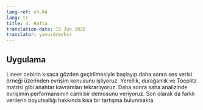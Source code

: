 ```yaml
---
lang-ref: ch.04
lang: tr
title: 4. Hafta
translation-date: 15 Jun 2020
translator: yavuzdrmzksr
---
```


## Uygulama

Lineer cebirin kısaca gözden geçirilmesiyle başlayıp daha sonra ses verisi örneği üzerinden evrişim konusunu işliyoruz. Yerellik, durağanlık ve Toeplitz matrisi gibi anahtar kavramları tekrarlıyoruz. Daha sonra saha analizinde evrişimin performansının canlı bir demosunu veriyoruz. Son olarak da farklı verilerin boyutsallığı hakkında kısa bir tartışma bulunmakta.

<!--We start with a brief review of linear algebra and then extend the topic to convolutions using audio data as an example. Key concepts like locality, stationarity and Toeplitz matrix are reiterated. Then we give a live demo of convolution performance in pitch analysis. Finally, there is a short digression about the dimensionality of different data.-->
